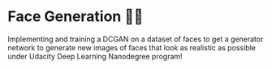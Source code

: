 # Face Generation 🧑👀
Implementing and training a DCGAN on a dataset of faces to get a generator network to generate new images of faces that look as realistic as possible under Udacity Deep Learning Nanodegree program!
